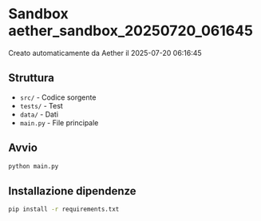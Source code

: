 # Sandbox aether_sandbox_20250720_061645

Creato automaticamente da Aether il 2025-07-20 06:16:45

## Struttura
- `src/` - Codice sorgente
- `tests/` - Test
- `data/` - Dati
- `main.py` - File principale

## Avvio
```bash
python main.py
```

## Installazione dipendenze
```bash
pip install -r requirements.txt
```
